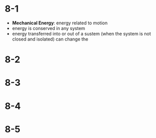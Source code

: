 # 8-1
- **Mechanical Energy**: energy related to motion
- energy is conserved in any system
- energy transferred into or out of a sustem (when the system is not closed and isolated) can change the 
# 8-2
# 8-3
# 8-4
# 8-5
